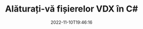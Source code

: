 ---
############################# Static ############################
layout: "auto-gen-merger"
date: 2022-11-10T19:46:16
draft: false
otherformats: docm docx dot dotm dotx epub html mht mhtml odp ods odt one otp ott pdf

############################# Head ############################
head_title: "Alăturați-vă fișierelor VDX în C# | VDX Fuziune"
head_description: "Uniți mai multe fișiere VDX într-un singur fișier folosind API-ul de fuziune a documentelor C# .NET. Uniți anumite pagini sau intervale de pagini de la diverse documente la un singur document."

############################# Header ############################
title: "Alăturați-vă fișierelor VDX în C#"
description: "Alăturați-vă VDX cu câteva rânduri de cod .NET."
bg_image: "https://cms.admin.containerize.com/templates/aspose/App_Themes/V3/images/bg/header1.png"
bg_overlay: false
button:
    enable: true
    icon: "fas fa-arrow-down"
    label: "Descarcare varianta scurta de prezentare gratuita"
    link: "https://downloads.groupdocs.com/merger/net"

############################# SubMenu ############################
submenu:
    enable: true

    left:
        img_alt: "GroupDocs.Merger for .NET"
        image: "https://cms.admin.containerize.com/templates/groupdocs/images/product-logos/90x90-noborder/groupdocs-merger-net.png"
        product: "GroupDocs.Merger"
        platform: ".NET"

    middle:
        button:

            # button loop
            - link: "https://apireference.groupdocs.com/merger/net"
              text: "Referință API"

            # button loop
            - link: "https://github.com/groupdocs-merger"
              text: "Exemple de coduri"

            # button loop
            - link: "https://products.groupdocs.app/merger/family"
              text: "Demo live"

            # button loop
            - link: "https://purchase.groupdocs.com/pricing/merger/net"
              text: "Prețuri"

    right:
        link_download: "https://downloads.groupdocs.com/merger"
        link_learn: "https://docs.groupdocs.com/merger/net"
        link_buy: "https://purchase.groupdocs.com"

############################# About ############################
about:
    enable: true
    title: "Despre GroupDocs.Merger for .NET API"
    content: |
        [GroupDocs.Merger for .NET](/ro/merger/net/) oferă o soluție convenabilă pentru a asocia mai multe PDF, Microsoft Office (Word, Excel, PowerPoint, OneNote), OpenDocument, HTML, imagini și multe alte documente într-un singur fișier în cadrul aplicațiilor .NET. GroupDocs.Merger vă va economisi mult efort, deoarece vi se permite să vă alăturați documentelor VDX - nu este nevoie să instalați niciun software terță parte, aplicații desktop sau pluginuri. Acum nu este necesar să vă pierdeți timpul și să vă conectați manual fișierele! Misiunea GroupDocs este de a oferi cea mai bună calitate și de a simplifica fluxurile de lucru de procesare a documentelor.
        
        GroupDocs.Merger API este o alegere potrivită pentru soluțiile corporative care necesită funcții de îmbinare a fișierelor. Aceste API-uri sunt bine acceptate pe toate sistemele și platformele de operare majore, inclusiv .NET Framework, .NET Standard, .NET Core, Mono.

############################# Steps ############################
steps:
    enable: true
    title_left: "Cum să vă alăturați mai multor fișiere VDX"
    content_left: |
        [GroupDocs.Merger for .NET](/ro/merger/net/) facilitează pentru dezvoltatorii .NET să alăture două sau mai multe fișiere VDX în aplicațiile lor prin implementarea unui câțiva pași simpli.
        
        * Creați o nouă instanță a **Merger** și treceți calea documentului sursă ca parametru de constructor.
        * Apelați **Join** din clasa **Merger** și transmiteți a doua cale pentru documentul sursă.
        * Apelați **Save** din clasa **Merger** pentru a salva documentul îmbinat.

    title_right: "Cerințe de sistem"
    content_right: |
        API-urile GroupDocs.Merger for .NET sunt acceptate pe toate platformele și sistemele de operare majore. Înainte de a executa codul de mai jos, vă rugăm să vă asigurați că aveți următoarele cerințe preliminare instalate pe sistemul dumneavoastră.

        * Sisteme de operare: Microsoft Windows, Linux, MacOS
        * Medii de dezvoltare: Visual Studio, Xamarin, MonoDevelop
        * Cadre: .NET Framework, .NET Standard, .NET Core, Mono
        * Descărcați cea mai recentă versiune a GroupDocs.Merger for .NET de la [NuGet](https://www.nuget.org/packages/groupdocs.merger)
         
    code: |
     {{% merger/additional-styles %}}
     {{< merger/code-merger title="Cum să vă alăturați fișierelor VDX utilizând codul exemplu C#">}}

        ```csharp    
        // Alăturați-vă fișierelor VDX utilizând API-ul GroupDocs.Merger
        // Instanțiați fuziunea cu documentul introdus VDX
        using (Merger merger = new Merger("input1.vdx"))
          {
            // Apelați metoda Join a instanței clasei Merger și treceți a doua cale de document sursă
            merger.Join("input2.vdx");
    
            // Apelați metoda Salvare a instanței clasei Merger pentru a salva documentul îmbinat
            merger.Save("merged-file.vdx");
          }
        ```
     {{< /merger/code-merger >}}

############################# Demos ############################
demos:
    enable: true
    title: "Demo live - Aplicație online pentru alăturarea documentelor"
    content: |
       Alăturați-vă mai mult de un fișier VDX chiar acum, vizitând site-ul web [GroupDocs.Merger Live Demos](https://products.groupdocs.app/merger/vdx).
       Demo-ul live are următoarele beneficii.
        
############################# About Formats ############################
about_formats:
    enable: true

############################# More Formats ############################
more_formats:
    enable: true
    title: "Asocierea altor formate de documente"
    content: |
        .NET documentează API-ul de fuziune pentru formate de fișiere și imagini. Împreună unele dintre formatele de documente populare, așa cum este menționat mai jos.

############################# Back to top ###############################
back_to_top:
    enable: true
---